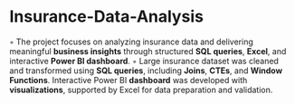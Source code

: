 # Insurance-Data-Analysis

 ◦ The project focuses on analyzing insurance data and delivering meaningful **business insights** through
 structured **SQL queries**, **Excel**, and interactive **Power BI dashboard**.
 ◦ Large insurance dataset was cleaned and transformed using **SQL queries**, including **Joins**, **CTEs**, and
 **Window Functions**. Interactive Power BI **dashboard** was developed with **visualizations**, supported by Excel
 for data preparation and validation.
